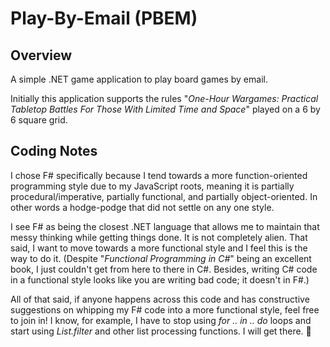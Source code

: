 ﻿# Play-By-Email (PBEM)

## Overview

A simple .NET game application to play board games by email.

Initially this application supports the rules "*One-Hour Wargames: Practical Tabletop Battles For Those With Limited Time and Space*" played on a 6 by 6 square grid.

## Coding Notes

I chose F# specifically because I tend towards a more function-oriented programming style due to my JavaScript roots, meaning it is partially procedural/imperative, partially functional, and partially object-oriented. In other words a hodge-podge that did not settle on any one style.

I see F# as being the closest .NET language that allows me to maintain that messy thinking while getting things done. It is not completely alien. That said, I want to move towards a more functional style and I feel this is the way to do it. (Despite "*Functional Programming in C#*" being an excellent book, I just couldn't get from here to there in C#. Besides, writing C# code in a functional style looks like you are writing bad code; it doesn't in F#.)

All of that said, if anyone happens across this code and has constructive suggestions on whipping my F# code into a more functional style, feel free to join in! I know, for example, I have to stop using *for .. in .. do* loops and start using *List.filter* and other list processing functions. I will get there. 🙂

